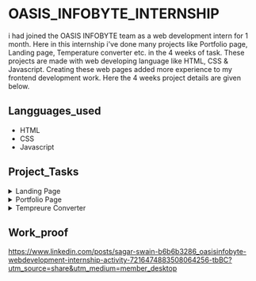 # OASIS_INFOBYTE_INTERNSHIP
   i had joined the OASIS INFOBYTE team as a web development intern for 1 month. Here in this internship i've done many projects like Portfolio page, Landing page, Temperature converter etc. in the 4 weeks of task.
 These projects are made with web developing language like HTML, CSS & Javascript. Creating these web pages added more experience to my frontend development work.
 Here the 4 weeks project details are given below.
 
## Langguages_used
- HTML
- CSS
- Javascript

## Project_Tasks
<details close>
<summary>Landing Page</summary>
  
## Overview

In this Landing page repository! This project is designed to create a modern and responsive Landing Page design of a product as the 1st week task Internship. The page is built with HTML, CSS, JavaScript. and aims to give the complete details of the product.

## Features

1. Product Image or Video: Display a high-quality image or video of the product.
2. Catchy Headline: A clear, concise headline that captures attention and explains the product's value proposition.
3. Call to Action (CTA): A prominent button (e.g., "Buy Now," "Sign Up," or "Learn More") that encourages users to take immediate action.
4. Product Features Highlights: Use icons, images, or short descriptions to highlight key features of the product.
5. Benefits: Focus on how the product solves a problem or improves the user’s life, not just on its features.
6. Social ProofTestimonials: Include quotes or reviews from satisfied customers, ideally with names and photos.
7. Ratings: Display average ratings if the product is reviewed on platforms like Amazon, Google, etc.
8. Logos: Show logos of well-known clients or publications that have featured or used the product

</details>
<details close>
<summary>Portfolio Page</summary>
  
## Overview
Oasis team has given task to make the Internship task to make a portfolio design of me. In this task we had created a simple portfolio where we can showcase our details like bio data & education details & skills.contact buttons are given & HTML,CSS,Javascript are used.


## Features

1. Job Title: Clearly displayed for each internship offer.
2. Short Description: A brief overview of the role, responsibilities, and required skills.
3. Location: Where the internship will take place (e.g., Remote, New York, etc.).
4. Application Deadline: The last date to apply for the internship.
5. Apply Button: A button for each listing that leads to the detailed job description or application form.
6. Responsive Layout: The layout should adjust fluidly to different screen sizes.

</details>

<details close>
<summary>Tempreure Converter</summary>
  
## Overview
 In the 3rd week task we had created a simple Registration page where we created some placeholder like Name, E-mail, contact details etc. There's also the password section for the registration & user authentication. The register icon & terms condn icons are given to complete the registration. This is also responsive according to the user device.

## Features

1. Text Inputs: For user details like name, username, and email.
2. Password Input: Secure password field with masked input.
3. Confirm Password: To ensure the user enters the same password twice.
4. Dropdown Menus: For selecting options like gender or country.
5. Checkboxes: For terms and conditions agreement or subscribing to newsletters.
6. Radio Buttons: For selecting one option from a set, like gender.
7. Submit Button: To send the registration data to the server.
8. Organized layout using CSS Flexbox or Grid for a clean and responsive design.

</details>

## Work_proof
https://www.linkedin.com/posts/sagar-swain-b6b6b3286_oasisinfobyte-webdevelopment-internship-activity-7216474883508064256-tbBC?utm_source=share&utm_medium=member_desktop
